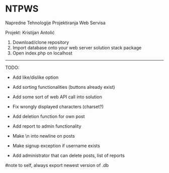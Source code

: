 # NTPWS

Napredne Tehnologije Projektiranja Web Servisa

Projekt: Kristijan Antolić

1. Download/clone repository
2. Import database onto your web server solution stack package
3. Open index.php on localhost


_______

TODO:

* Add like/dislike option
* Add sorting functionalities (buttons already exist)
* Add some sort of web API call into solution
* Fix wrongly displayed characters (charset?)
* Add deletion function for own post
* Add report to admin functionality
* Make \n into newline on posts
* Make signup exception if username exists

* Add administrator that can delete posts, list of reports


#note to self, always export newest version of .db 
